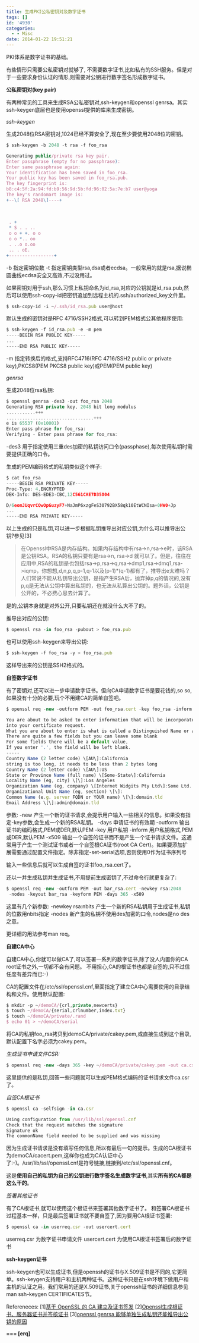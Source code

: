 ```yaml
---
title: 生成PKI公私密钥对及数字证书
tags: []
id: '4930'
categories:
  - - Misc
date: 2014-01-22 19:51:21
---
```


PKI体系是数字证书的基础。
<!-- more -->
有些情形只需要公私密钥对就够了, 不需要数字证书,比如私有的SSH服务。但是对于一些要求身份认证的情形,则需要对公钥进行数字签名形成数字证书。

**公私密钥对(key pair)**

有两种常见的工具来生成RSA公私密钥对,ssh-keygen和openssl genrsa。其实ssh-keygen底层也是使用openssl提供的库来生成密钥。

_ssh-keygen_

生成2048位RSA密钥对,1024已经不算安全了,现在至少要使用2048位的密钥。
```js
$ ssh-keygen -b 2048 -t rsa -f foo_rsa

Generating public/private rsa key pair.
Enter passphrase (empty for no passphrase): 
Enter same passphrase again: 
Your identification has been saved in foo_rsa.
Your public key has been saved in foo_rsa.pub.
The key fingerprint is:
b8:c4:5f:2a:94:fd:b9:56:9d:5b:fd:96:02:5a:7e:b7 user@yoga
The key's randomart image is:
+--\[ RSA 2048\]----+
 
 
 
 . + 
 * S . . ..
 o o + +. o o
 o o *.. oo
 . ..o o.oo
 .. . oE.
+-----------------+
```
-b 指定密钥位数
-t 指定密钥类型rsa,dsa或者ecdsa。一般常用的就是rsa,据说椭圆曲线ecdsa安全又高效,不过没用过。

如果密钥对用于ssh,那么习惯上私钥命名为id_rsa,对应的公钥就是id_rsa.pub,然后可以使用ssh-copy-id把密钥追加到远程主机的.ssh/authorized_key文件里。
```js
$ ssh-copy-id -i ~/.ssh/id_rsa.pub user@host
```

默认生成的密钥对是RFC 4716/SSH2格式,可以转到PEM格式公其他程序使用:
```js
$ ssh-keygen -f id_rsa.pub -e -m pem
-----BEGIN RSA PUBLIC KEY-----
...
-----END RSA PUBLIC KEY-----
```

-m 指定转换后的格式,支持RFC4716(RFC 4716/SSH2 public or private key),PKCS8(PEM PKCS8 public key)或PEM(PEM public key)

_genrsa_

生成2048位rsa私钥:

```js
$ openssl genrsa -des3 -out foo_rsa 2048
Generating RSA private key, 2048 bit long modulus
...........+++
.................................+++
e is 65537 (0x10001)
Enter pass phrase for foo_rsa:
Verifying - Enter pass phrase for foo_rsa:
```

-des3 用于指定使用三重des加密的私钥访问口令(passphase),每次使用私钥时需要提供正确的口令。

生成的PEM编码格式的私钥类似这个样子:
```js
$ cat foo_rsa
-----BEGIN RSA PRIVATE KEY-----
Proc-Type: 4,ENCRYPTED
DEK-Info: DES-EDE3-CBC,12C561CAE7D35804

D/6eomJUqvrCQwOpGuzyF7+NaJmP6xzgFeS30792BX58qk10EtWCNIsa+0HW0+Jp
...
-----END RSA PRIVATE KEY-----
```

以上生成的只是私钥,可以进一步根据私钥推导出对应公钥,为什么可以推导出公钥?参见\[3\]

> 在Openssl中RSA是内存结构。如果内存结构中有rsa->n,rsa->e时，该RSA是公钥RSA。RSA的私钥只要有是rsa->n, rsa->d 就可以了。但是，往往在应用中,RSA的私钥是也包括rsa->p,rsa->q,rsa->dmp1,rsa->dmq1,rsa->iqmp，你想想,d,n,p,q,p-1,q-1以及(p-1)*(q-1)都有了，推导出e太难吗？人们常说不能从私钥导出公钥，是指产生RSA后，抛弃掉p,q的情况的,没有p,q是无法从公钥中算出私钥的，也无法从私算出公钥的。题外话，公钥是公开的，不必费心思去计算了。

是的,公钥本身就是对外公开,只要私钥还在就没什么大不了的。

推导出对应的公钥:

```js
$ openssl rsa -in foo_rsa -pubout > foo_rsa.pub
```

也可以使用ssh-keygen来导出公钥:
```js
$ ssh-keygen -f foo_rsa -y > foo_rsa.pub
```

这样导出来的公钥是SSH2格式的。

**自签数字证书**

有了密钥对,还可以进一步申请数字证书。但向CA申请数字证书是要花钱的,so so,如果没有十分的必要,玩个不用建CA的简单自签吧。

```js
$ openssl req -new -outform PEM -out foo_rsa.cert -key foo_rsa -inform PEM -days 365 -x509

You are about to be asked to enter information that will be incorporated
into your certificate request.
What you are about to enter is what is called a Distinguished Name or a DN.
There are quite a few fields but you can leave some blank
For some fields there will be a default value,
If you enter '.', the field will be left blank.
-----
Country Name (2 letter code) \[AU\]:California
string is too long, it needs to be less than 2 bytes long
Country Name (2 letter code) \[AU\]:US
State or Province Name (full name) \[Some-State\]:California
Locality Name (eg, city) \[\]:Los Angeles
Organization Name (eg, company) \[Internet Widgits Pty Ltd\]:Some Ltd.
Organizational Unit Name (eg, section) \[\]:
Common Name (e.g. server FQDN or YOUR name) \[\]:domain.tld
Email Address \[\]:admin@domain.tld
```
参数:
-new 产生一个新的证书请求,会提示用户输入一些相关的信息。如果没有指定-key参数,会生成一个新的RSA私钥。
-days 申请证书的有效期
-outform 输出证书的编码格式,PEM或DER,默认PEM
-key 用户私钥
-inform 用户私钥格式,PEM或DER,默认PEM
-x509 输出一个自签的证书而不是产生一个证书请求文件。这通常用于产生一个测试证书或者一个自签根CA证书(root CA Cert)。如果要添加扩展需要通过配置文件指定。除非指定-set-serial选项,否则使用0作为证书序列号

输入一些信息后就可以生成自签的证书foo_rsa.cert了。

还以一并生成私钥并生成证书,不用提前生成密钥了,不过命令行就更复杂了:
```js
$ openssl req -new -outform PEM -out bar_rsa.cert -newkey rsa:2048 
 -nodes -keyout bar_rsa -keyform PEM -days 365 -x509
```
这里有几个新参数:
-newkey rsa:nbits 产生一个新的RSA私钥用于生成证书,私钥的位数用nbits指定
-nodes 新产生的私钥不使用des加密的口令,nodes是no des之意。

更详细的用法参考man req。

**自建CA中心**

自建CA中心,你就可以做CA了,可以签署一系列的数字证书,除了没人内置你的CA root证书之外,一切都不会有问题。
不用担心,CA的根证书也都是自签的,只不过信任度有差异而已:-)

CA的配置文件在/etc/ssl/openssl.cnf,里面指定了建立CA中心需要使用的目录结构和文件。使用默认配置:

```js
$ mkdir -p ~/demoCA/{crl,private,newcerts}
$ touch ~/demoCA/{serial,crlnumber,index.txt}
$ touch ~/demoCA/private/.rand
$ echo 01 > ~/demoCA/serial
```

将CA的私钥foo_rsa拷贝到demoCA/private/cakey.pem,或直接生成到这个目录,默认配置下名字必须为cakey.pem。

_生成证书申请文件CSR:_
```js
$ openssl req -new -days 365 -key ~/demoCA/private/cakey.pem -out ca.csr
```

这里提供的是私钥,回答一些问题就可以生成PEM格式编码的证书请求文件ca.csr了。

_自签CA根证书_
```js
$ openssl ca -selfsign -in ca.csr

Using configuration from /usr/lib/ssl/openssl.cnf
Check that the request matches the signature
Signature ok
The commonName field needed to be supplied and was missing
```
因为生成证书请求是没有填写任何信息,所以有最后一句的提示。生成的CA根证书为demoCA/cacert.pem,这样你也成为CA认证中心了:-)。/usr/lib/ssl/openssl.cnf是符号链接,链接到/etc/ssl/openssl.cnf。

这是**使用自己的私钥为自己的公钥进行数字签名生成数字证书**,其实**所有的CA都是这么干的**。

_签署其他证书_

有了CA根证书,就可以使用这个根证书来签署其他数字证书了。
和签署CA根证书过程基本一样，只是最后签署证书就不要自签了,因为要用CA根证书签署:

```js
$ openssl ca -in userreq.csr -out usercert.cert
```
userreq.csr 为数字证书申请文件
usercert.cert 为使用CA根证书签署后的数字证书

**ssh-keygen证书**

ssh-keygen也可以生成证书,但是openssh的证书与X.509证书是不同的,它更简单。ssh-keygen支持用户和主机两种证书。这种证书只是在ssh环境下做用户和主机的认证之用。我们常用的还是X.509证书,关于openssh证书的详细信息参见man ssh-keygen CERTIFICATES节。

Refereneces:
\[1\][基于 OpenSSL 的 CA 建立及证书签发](http://rhythm-zju.blog.163.com/blog/static/310042008015115718637/)
\[2\][Openssl生成根证书、服务器证书并签核证书](http://www.haiyun.me/archives/openssl-ca-cert.html)
\[3\][openssl genrsa 能够单独生成私钥还能推导出公钥的原因](http://blog.csdn.net/ifree_/article/details/10952331)

**\===
\[erq\]**